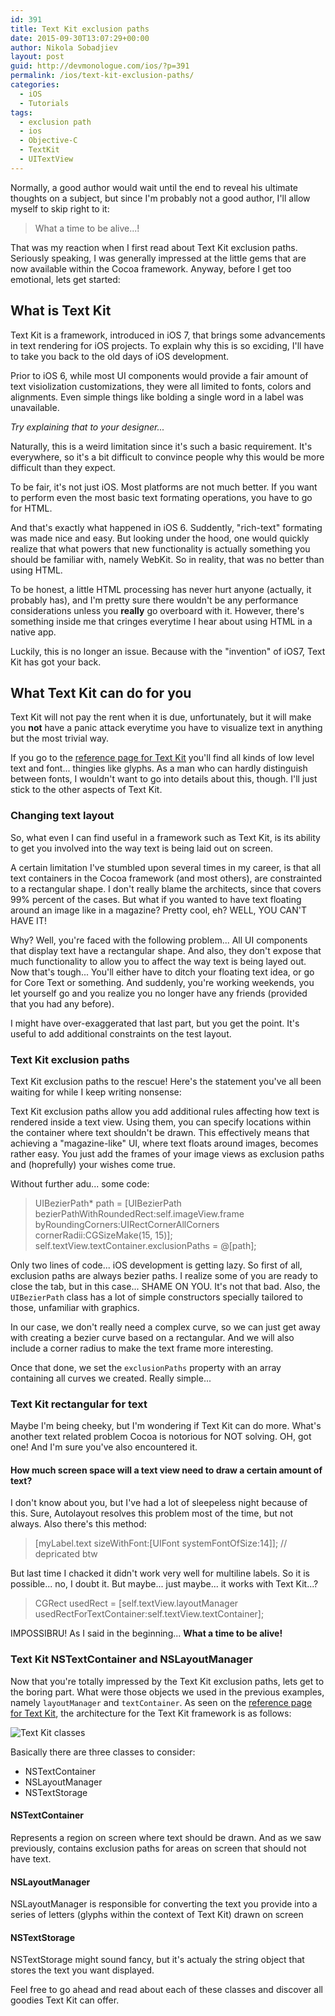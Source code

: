 ```yaml
---
id: 391
title: Text Kit exclusion paths
date: 2015-09-30T13:07:29+00:00
author: Nikola Sobadjiev
layout: post
guid: http://devmonologue.com/ios/?p=391
permalink: /ios/text-kit-exclusion-paths/
categories:
  - iOS
  - Tutorials
tags:
  - exclusion path
  - ios
  - Objective-C
  - TextKit
  - UITextView
---
```

Normally, a good author would wait until the end to reveal his ultimate thoughts on a subject, but since I'm probably not a good author, I'll allow myself to skip right to it:

> What a time to be alive...!

That was my reaction when I first read about Text Kit exclusion paths. Seriously speaking,
I was generally impressed at the little gems that are now available within the Cocoa framework. Anyway, before I get too emotional, lets get started:

## What is Text Kit

Text Kit is a framework, introduced in iOS 7, that brings some advancements in text rendering for iOS projects.
To explain why this is so exciding, I'll have to take you back to the old days of iOS development.

Prior to iOS 6, while most UI components would provide a fair amount of text visiolization customizations, they were all limited to fonts, colors and alignments.
Even simple things like bolding a single word in a label was unavailable.

_Try explaining that to your designer..._

Naturally, this is a weird limitation since it's such a basic requirement. It's everywhere, so it's a bit difficult to convince people why this would be more difficult than they expect.

To be fair, it's not just iOS. Most platforms are not much better. If you want to perform even the most basic text formating operations, you have to go for HTML.

And that's exactly what happened in iOS 6. Suddently, "rich-text" formating was made nice and easy. But looking under the hood, one would quickly realize that what powers that new functionality is actually something you should be familiar with, namely WebKit. So in reality, that was no better than using HTML.

To be honest, a little HTML processing has never hurt anyone (actually, it probably has), and I'm pretty sure there wouldn't be any performance considerations unless you **really** go overboard with it. However, there's something inside me that cringes everytime I hear about using HTML in a native app.

Luckily, this is no longer an issue. Because with the "invention" of iOS7, Text Kit has got your back.

## What Text Kit can do for you

Text Kit will not pay the rent when it is due, unfortunately, but it will make you **not** have a panic attack everytime you have to visualize text in anything but the most trivial way.

If you go to the [reference page for Text Kit][TextKit reference] you'll find all kinds of low level text and font... thingies like glyphs. As a man who can hardly distinguish between fonts, I wouldn't want to go into details about this, though. I'll just stick to the other aspects of Text Kit.

### Changing text layout

So, what even I can find useful in a framework such as Text Kit, is its ability to get you involved into the way text is being laid out on screen.

A certain limitation I've stumbled upon several times in my career, is that all text containers in the Cocoa framework (and most others), are constrainted to a rectangular shape. I don't really blame the architects, since that covers 99% percent of the cases. But what if you wanted to have text floating around an image like in a magazine? Pretty cool, eh? WELL, YOU CAN'T HAVE IT!

Why? Well, you're faced with the following problem...
All UI components that display text have a rectangular shape. And also, they don't expose that much functionality to allow you to affect the way text is being layed out. Now that's tough... You'll either have to ditch your floating text idea, or go for Core Text or something. And suddenly, you're working weekends, you let yourself go and you realize you no longer have any friends (provided that you had any before).

I might have over-exaggerated that last part, but you get the point. It's useful to add additional constraints on the test layout.

### Text Kit exclusion paths

Text Kit exclusion paths to the rescue!
Here's the statement you've all been waiting for while I keep writing nonsense:

Text Kit exclusion paths allow you add additional rules affecting how text is rendered inside a text view. Using them, you can specify locations within the container where text shouldn't be drawn. This effectively means that achieving a "magazine-like" UI, where text floats around images, becomes rather easy. You just add the frames of your image views as exclusion paths and (hoprefully) your wishes come true.

Without further adu... some code:

> UIBezierPath* path = [UIBezierPath bezierPathWithRoundedRect:self.imageView.frame
                                               byRoundingCorners:UIRectCornerAllCorners
                                                     cornerRadii:CGSizeMake(15, 15)];
  self.textView.textContainer.exclusionPaths = @[path];

Only two lines of code... iOS development is getting lazy. So first of all, exclusion paths are always bezier paths.
I realize some of you are ready to close the tab, but in this case... SHAME ON YOU. It's not that bad. Also, the `UIBezierPath` class has a lot of simple constructors specially tailored to those, unfamiliar with graphics.

In our case, we don't really need a complex curve, so we can just get away with creating a bezier curve based on a rectangular. And we will also include a corner radius to make the text frame more interesting.

Once that done, we set the `exclusionPaths` property with an array containing all curves we created. Really simple...

### Text Kit rectangular for text

Maybe I'm being cheeky, but I'm wondering if Text Kit can do more. What's another text related problem Cocoa is notorious for NOT solving.
OH, got one! And I'm sure you've also encountered it.

#### How much screen space will a text view need to draw a certain amount of text?

I don't know about you, but I've had a lot of sleepeless night because of this. Sure, Autolayout resolves this problem most of the time, but not always.
Also there's this method:

> [myLabel.text sizeWithFont:[UIFont systemFontOfSize:14]];		// depricated btw

But last time I chacked it didn't work very well for multiline labels.
So it is possible... no, I doubt it. But maybe... just maybe... it works with Text Kit...?

> CGRect usedRect = [self.textView.layoutManager usedRectForTextContainer:self.textView.textContainer];

IMPOSSIBRU! As I said in the beginning... **What a time to be alive!**

### Text Kit NSTextContainer and NSLayoutManager

Now that you're totally impressed by the Text Kit exclusion paths, lets get to the boring part. What were those objects we used in the previous examples, namely `layoutManager` and `textContainer`. As seen on the [reference page for Text Kit][TextKit reference], the architecture for the Text Kit framework is as follows:

![Text Kit classes](https://developer.apple.com/library/ios/documentation/StringsTextFonts/Conceptual/TextAndWebiPhoneOS/Art/textkitarchitecture_2x.png)

Basically there are three classes to consider:
* NSTextContainer
* NSLayoutManager
* NSTextStorage

#### NSTextContainer

Represents a region on screen where text should be drawn. And as we saw previously, contains exclusion paths for areas on screen that should not have text.

#### NSLayoutManager

NSLayoutManager is responsible for converting the text you provide into a series of letters (glyphs within the context of Text Kit) drawn on screen

#### NSTextStorage

NSTextStorage might sound fancy, but it's actualy the string object that stores the text you want displayed.

Feel free to go ahead and read about each of these classes and discover all goodies Text Kit can offer.

[TextKit reference]: https://developer.apple.com/library/ios/documentation/StringsTextFonts/Conceptual/TextAndWebiPhoneOS/CustomTextProcessing/CustomTextProcessing.html#//apple_ref/doc/uid/TP40009542-CH4-SW1
